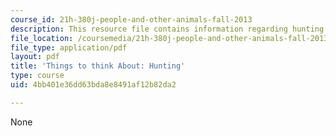 ```yaml
---
course_id: 21h-380j-people-and-other-animals-fall-2013
description: This resource file contains information regarding hunting.
file_location: /coursemedia/21h-380j-people-and-other-animals-fall-2013/4bb401e36dd63bda8e8491af12b82da2_MIT21H_380F13_read_notes02.pdf
file_type: application/pdf
layout: pdf
title: 'Things to think About: Hunting'
type: course
uid: 4bb401e36dd63bda8e8491af12b82da2

---
```

None